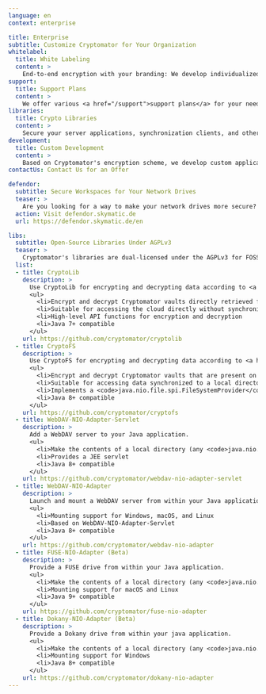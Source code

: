 ```yaml
---
language: en
context: enterprise

title: Enterprise
subtitle: Customize Cryptomator for Your Organization
whitelabel:
  title: White Labeling
  content: >
    End-to-end encryption with your branding: We develop individualized versions of the Cryptomator apps for you.
support:
  title: Support Plans
  content: >
    We offer various <a href="/support">support plans</a> for your needs.
libraries:
  title: Crypto Libraries
  content: >
    Secure your server applications, synchronization clients, and other systems with Cryptomator technology: Our libraries can be integrated into many applications.
development:
  title: Custom Development
  content: >
    Based on Cryptomator's encryption scheme, we develop custom applications and systems for you.
contactUs: Contact Us for an Offer

defendor:
  subtitle: Secure Workspaces for Your Network Drives
  teaser: >
    Are you looking for a way to make your network drives more secure? Since Cryptomator is optimized for cloud storages and mainly used by consumers, we've been working on Defendor which is a new tool made for businesses and teams. Defendor adds security features, such as anti-malware filters, file encryption, file versioning, and backups, to your corporate cloud- or network-based file storages.
  action: Visit defendor.skymatic.de
  url: https://defendor.skymatic.de/en

libs:
  subtitle: Open-Source Libraries Under AGPLv3
  teaser: >
    Cryptomator's libraries are dual-licensed under the AGPLv3 for FOSS projects as well as a commercial license derived from the LGPL for independent software vendors and resellers. If you want to use these libraries in applications that are not licensed under the AGPL, feel free to contact our <a href="mailto:sales@cryptomator.org">sales team</a>.
  list:
  - title: CryptoLib
    description: >
      Use CryptoLib for encrypting and decrypting data according to <a href="/security/architecture">Cryptomator's encryption scheme</a>.
      <ul>
        <li>Encrypt and decrypt Cryptomator vaults directly retrieved from the cloud
        <li>Suitable for accessing the cloud directly without synchronization, e.g. in apps for Android™
        <li>High-level API functions for encryption and decryption
        <li>Java 7+ compatible
      </ul>
    url: https://github.com/cryptomator/cryptolib
  - title: CryptoFS
    description: >
      Use CryptoFS for encrypting and decrypting data according to <a href="/security/architecture">Cryptomator's encryption scheme</a>.
      <ul>
        <li>Encrypt and decrypt Cryptomator vaults that are present on the local filesystem
        <li>Suitable for accessing data synchronized to a local directory
        <li>Implements a <code>java.nio.file.spi.FileSystemProvider</code> according to JSR-203 using the CryptoLib library
        <li>Java 8+ compatible
      </ul>
    url: https://github.com/cryptomator/cryptofs
  - title: WebDAV-NIO-Adapter-Servlet
    description: >
      Add a WebDAV server to your Java application.
      <ul>
        <li>Make the contents of a local directory (any <code>java.nio.file.Path</code>) available via WebDAV
        <li>Provides a JEE servlet
        <li>Java 8+ compatible
      </ul>
    url: https://github.com/cryptomator/webdav-nio-adapter-servlet
  - title: WebDAV-NIO-Adapter
    description: >
      Launch and mount a WebDAV server from within your Java application.
      <ul>
        <li>Mounting support for Windows, macOS, and Linux
        <li>Based on WebDAV-NIO-Adapter-Servlet
        <li>Java 8+ compatible
      </ul>
    url: https://github.com/cryptomator/webdav-nio-adapter
  - title: FUSE-NIO-Adapter (Beta)
    description: >
      Provide a FUSE drive from within your Java application.
      <ul>
        <li>Make the contents of a local directory (any <code>java.nio.file.Path</code>) available via FUSE
        <li>Mounting support for macOS and Linux
        <li>Java 9+ compatible
      </ul>
    url: https://github.com/cryptomator/fuse-nio-adapter
  - title: Dokany-NIO-Adapter (Beta)
    description: >
      Provide a Dokany drive from within your java application.
      <ul>
        <li>Make the contents of a local directory (any <code>java.nio.file.Path</code>) available via Dokany
        <li>Mounting support for Windows
        <li>Java 8+ compatible
      </ul>
    url: https://github.com/cryptomator/dokany-nio-adapter
---
```


